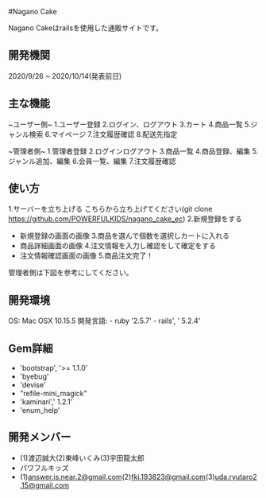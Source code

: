 #Nagano Cake

Nagano Cakeはrailsを使用した通販サイトです。

## 開発機関

2020/9/26 ~ 2020/10/14(発表前日)

## 主な機能

~ユーザー側~
1.ユーザー登録
2.ログイン、ログアウト
3.カート
4.商品一覧
5.ジャンル検索
6.マイページ
7.注文履歴確認
8.配送先指定


 ~管理者側~
1.管理者登録
2.ログインログアウト
3.商品一覧
4.商品登録、編集
5.ジャンル追加、編集
6.会員一覧、編集
7.注文履歴確認

## 使い方

1.サーバーを立ち上げる
こちらから立ち上げてください(git clone https://github.com/POWERFULKIDS/nagano_cake_ec)
2.新規登録をする
* 新規登録の画面の画像
3.商品を選んで個数を選択しカートに入れる
* 商品詳細画面の画像
4.注文情報を入力し確認をして確定をする
* 注文情報確認画面の画像
5.商品注文完了！

管理者側は下図を参考にしてください。

## 開発環境
OS: Mac OSX 10.15.5
開発言語: - ruby '2.5.7'
	    - rails', ' 5.2.4'

## Gem詳細
- 'bootstrap', '>= 1.1.0'
- 'byebug'
- 'devise'
- "refile-mini_magick"
- 'kaminari',' 1.2.1'
- 'enum_help'


## 開発メンバー

* (1)渡辺誠大(2)東峰いくみ(3)宇田龍太郎
* パワフルキッズ
* (1)answer.is.near.2@gmail.com(2)fki.193823@gmail.com(3)uda.ryutaro2.15@gmail.com

